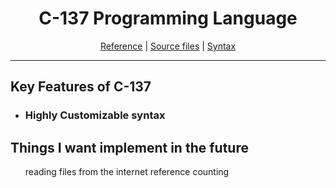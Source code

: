 <center>
    <h1>C-137 Programming Language</h1>
</center>
<center>

[Reference](doc/reference.md) |
[Source files](doc/files.md) |
[Syntax](doc/syntax.md)

</center>
<hr>
<h2>Key Features of C-137</h2>
<ul>
    <li><h3>Highly Customizable syntax</h3></li>

</ul>


<h2>Things I want implement in the future</h2>
<ul>
    <l1>reading files from the internet</l1>
    <l1>reference counting</l1>
</ul>
